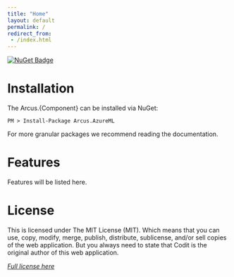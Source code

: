 ```yaml
---
title: "Home"
layout: default
permalink: /
redirect_from:
 - /index.html
---
```


[![NuGet Badge](https://buildstats.info/nuget/Arcus.azureml?includePreReleases=true)](https://www.nuget.org/packages/Arcus.azureml/)

# Installation

The Arcus.{Component} can be installed via NuGet:

```shell
PM > Install-Package Arcus.AzureML
```

For more granular packages we recommend reading the documentation.

# Features

Features will be listed here.

# License
This is licensed under The MIT License (MIT). Which means that you can use, copy, modify, merge, publish, distribute, sublicense, and/or sell copies of the web application. But you always need to state that Codit is the original author of this web application.

*[Full license here](https://github.com/arcus-azure/arcus.azureml/blob/master/LICENSE)*
